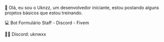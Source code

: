 👋 Olá, eu sou o Uknzz, um desenvolvedor iniciante, estou postando alguns projetos básicos que estou treinando.

💻 Bot Formulário Staff - Discord - Fivem

🙋‍♂️ Discord: uknwxx
